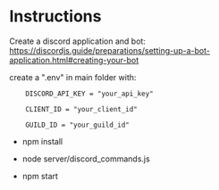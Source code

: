 # Instructions

Create a discord application and bot: https://discordjs.guide/preparations/setting-up-a-bot-application.html#creating-your-bot

create a ".env" in main folder with:

``` 
	DISCORD_API_KEY = "your_api_key"

	CLIENT_ID = "your_client_id"

	GUILD_ID = "your_guild_id"
```

- npm install
 
- node server/discord_commands.js
 
- npm start
